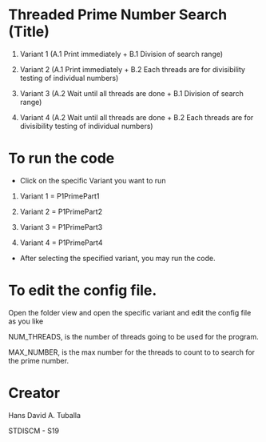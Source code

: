 # Threaded Prime Number Search  (Title)



1. Variant 1 (A.1 Print immediately + B.1 Division of search range)

2. Variant 2 (A.1 Print immediately + B.2 Each threads are for divisibility testing of individual numbers)

3. Variant 3 (A.2 Wait until all threads are done + B.1 Division of search range)

4. Variant 4 (A.2 Wait until all threads are done + B.2 Each threads are for divisibility testing of individual numbers)



# To run the code

* Click on the specific Variant you want to run

1. Variant 1 = P1PrimePart1

2. Variant 2 = P1PrimePart2

3. Variant 3 = P1PrimePart3

4. Variant 4 = P1PrimePart4

* After selecting the specified variant, you may run the code.


# To edit the config file.

Open the folder view and open the specific variant and edit the config file as you like

NUM_THREADS, is the number of threads going to be used for the program.

MAX_NUMBER, is the max number for the threads to count to to search for the prime number.


# Creator
Hans David A. Tuballa

STDISCM - S19
